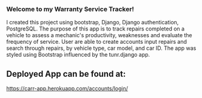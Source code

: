 ### Welcome to my Warranty Service Tracker!

I created this project using bootstrap, Django, Django authentication, PostgreSQL. The purpose of this app is to track repairs completed on a vehicle to assess a mechanic's productivity, weaknesses and evaluate the frequency of service. User are able to create accounts input repairs and search through repairs, by vehicle type, car model, and car ID. The app was styled using Bootstrap influenced by the tunr.django app.

## Deployed App can be found at:

https://carr-app.herokuapp.com/accounts/login/
